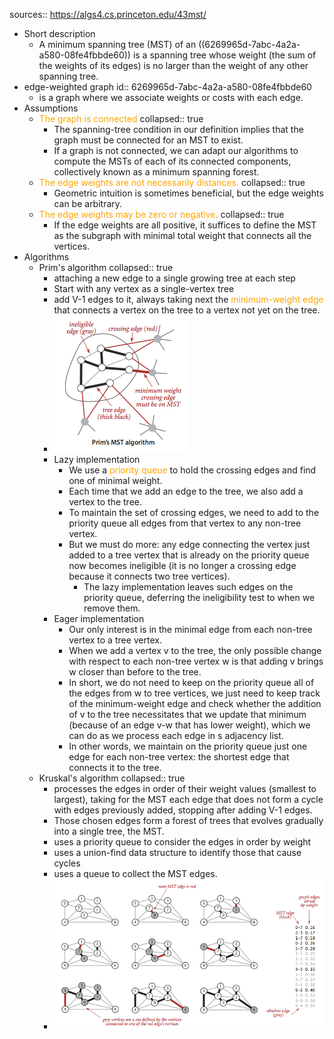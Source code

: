 sources:: https://algs4.cs.princeton.edu/43mst/

- Short description
	- A minimum spanning tree (MST) of an ((6269965d-7abc-4a2a-a580-08fe4fbbde60)) is a spanning tree whose weight (the sum of the weights of its edges) is no larger than the weight of any other spanning tree.
- edge-weighted graph
  id:: 6269965d-7abc-4a2a-a580-08fe4fbbde60
	- is a graph where we associate weights or costs with each edge.
- Assumptions
	- <span style="color: orange">The graph is connected</span>
	  collapsed:: true
		- The spanning-tree condition in our definition implies that the graph must be connected for an MST to exist.
		- If a graph is not connected, we can adapt our algorithms to compute the MSTs of each of its connected components, collectively known as a minimum spanning forest.
	- <span style="color: orange">The edge weights are not necessarily distances.</span>
	  collapsed:: true
		- Geometric intuition is sometimes beneficial, but the edge weights can be arbitrary.
	- <span style="color: orange">The edge weights may be zero or negative.</span>
	  collapsed:: true
		- If the edge weights are all positive, it suffices to define the MST as the subgraph with minimal total weight that connects all the vertices.
- Algorithms
	- Prim's algorithm
	  collapsed:: true
		- attaching a new edge to a single growing tree at each step
		- Start with any vertex as a single-vertex tree
		- add V-1 edges to it, always taking next the <span style="color: orange">minimum-weight edge</span> that connects a vertex on the tree to a vertex not yet on the tree.
		- ![image.png](../assets/image_1651093046584_0.png)
		- Lazy implementation
			- We use a <span style="color: orange">priority queue</span> to hold the crossing edges and find one of minimal weight.
			- Each time that we add an edge to the tree, we also add a vertex to the tree.
			- To maintain the set of crossing edges, we need to add to the priority queue all edges from that vertex to any non-tree vertex.
			- But we must do more: any edge connecting the vertex just added to a tree vertex that is already on the priority queue now becomes ineligible (it is no longer a crossing edge because it connects two tree vertices).
				- The lazy implementation leaves such edges on the priority queue, deferring the ineligibility test to when we remove them.
		- Eager implementation
			- Our only interest is in the minimal edge from each non-tree vertex to a tree vertex.
			- When we add a vertex v to the tree, the only possible change with respect to each non-tree vertex w is that adding v brings w closer than before to the tree.
			- In short, we do not need to keep on the priority queue all of the edges from w to tree vertices, we just need to keep track of the minimum-weight edge and check whether the addition of v to the tree necessitates that we update that minimum (because of an edge v-w that has lower weight), which we can do as we process each edge in s adjacency list.
			- In other words, we maintain on the priority queue just one edge for each non-tree vertex: the shortest edge that connects it to the tree.
	- Kruskal's algorithm
	  collapsed:: true
		- processes the edges in order of their weight values (smallest to largest), taking for the MST each edge that does not form a cycle with edges previously added, stopping after adding V-1 edges.
		- Those chosen edges form a forest of trees that evolves gradually into a single tree, the MST.
		- uses a priority queue to consider the edges in order by weight
		- uses a union-find data structure to identify those that cause cycles
		- uses a queue to collect the MST edges.
		- ![image.png](../assets/image_1651093813748_0.png)
